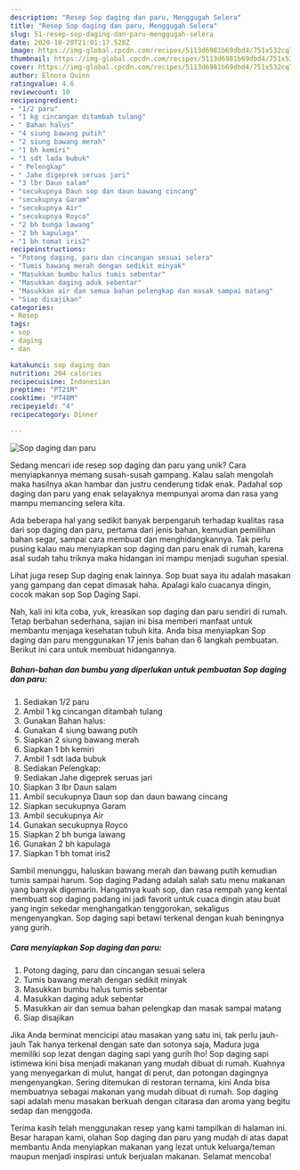 ```yaml
---
description: "Resep Sop daging dan paru, Menggugah Selera"
title: "Resep Sop daging dan paru, Menggugah Selera"
slug: 51-resep-sop-daging-dan-paru-menggugah-selera
date: 2020-10-20T21:01:17.528Z
image: https://img-global.cpcdn.com/recipes/5113d6981b69dbd4/751x532cq70/sop-daging-dan-paru-foto-resep-utama.jpg
thumbnail: https://img-global.cpcdn.com/recipes/5113d6981b69dbd4/751x532cq70/sop-daging-dan-paru-foto-resep-utama.jpg
cover: https://img-global.cpcdn.com/recipes/5113d6981b69dbd4/751x532cq70/sop-daging-dan-paru-foto-resep-utama.jpg
author: Elnora Quinn
ratingvalue: 4.6
reviewcount: 10
recipeingredient:
- "1/2 paru"
- "1 kg cincangan ditambah tulang"
- " Bahan halus"
- "4 siung bawang putih"
- "2 siung bawang merah"
- "1 bh kemiri"
- "1 sdt lada bubuk"
- " Pelengkap"
- " Jahe digeprek seruas jari"
- "3 lbr Daun salam"
- "secukupnya Daun sop dan daun bawang cincang"
- "secukupnya Garam"
- "secukupnya Air"
- "secukupnya Royco"
- "2 bh bunga lawang"
- "2 bh kapulaga"
- "1 bh tomat iris2"
recipeinstructions:
- "Potong daging, paru dan cincangan sesuai selera"
- "Tumis bawang merah dengan sedikit minyak"
- "Masukkan bumbu halus tumis sebentar"
- "Masukkan daging aduk sebentar"
- "Masukkan air dan semua bahan pelengkap dan masak sampai matang"
- "Siap disajikan"
categories:
- Resep
tags:
- sop
- daging
- dan

katakunci: sop daging dan 
nutrition: 204 calories
recipecuisine: Indonesian
preptime: "PT21M"
cooktime: "PT48M"
recipeyield: "4"
recipecategory: Dinner

---
```



![Sop daging dan paru](https://img-global.cpcdn.com/recipes/5113d6981b69dbd4/751x532cq70/sop-daging-dan-paru-foto-resep-utama.jpg)

Sedang mencari ide resep sop daging dan paru yang unik? Cara menyiapkannya memang susah-susah gampang. Kalau salah mengolah maka hasilnya akan hambar dan justru cenderung tidak enak. Padahal sop daging dan paru yang enak selayaknya mempunyai aroma dan rasa yang mampu memancing selera kita.

Ada beberapa hal yang sedikit banyak berpengaruh terhadap kualitas rasa dari sop daging dan paru, pertama dari jenis bahan, kemudian pemilihan bahan segar, sampai cara membuat dan menghidangkannya. Tak perlu pusing kalau mau menyiapkan sop daging dan paru enak di rumah, karena asal sudah tahu triknya maka hidangan ini mampu menjadi suguhan spesial.

Lihat juga resep Sup daging enak lainnya. Sop buat saya itu adalah masakan yang gampang dan cepat dimasak haha. Apalagi kalo cuacanya dingin, cocok makan sop Sop Daging Sapi.


Nah, kali ini kita coba, yuk, kreasikan sop daging dan paru sendiri di rumah. Tetap berbahan sederhana, sajian ini bisa memberi manfaat untuk membantu menjaga kesehatan tubuh kita. Anda bisa menyiapkan Sop daging dan paru menggunakan 17 jenis bahan dan 6 langkah pembuatan. Berikut ini cara untuk membuat hidangannya.

<!--inarticleads1-->

##### Bahan-bahan dan bumbu yang diperlukan untuk pembuatan Sop daging dan paru:

1. Sediakan 1/2 paru
1. Ambil 1 kg cincangan ditambah tulang
1. Gunakan  Bahan halus:
1. Gunakan 4 siung bawang putih
1. Siapkan 2 siung bawang merah
1. Siapkan 1 bh kemiri
1. Ambil 1 sdt lada bubuk
1. Sediakan  Pelengkap:
1. Sediakan  Jahe digeprek seruas jari
1. Siapkan 3 lbr Daun salam
1. Ambil secukupnya Daun sop dan daun bawang cincang
1. Siapkan secukupnya Garam
1. Ambil secukupnya Air
1. Gunakan secukupnya Royco
1. Siapkan 2 bh bunga lawang
1. Gunakan 2 bh kapulaga
1. Siapkan 1 bh tomat iris2


Sambil menunggu, haluskan bawang merah dan bawang putih kemudian tumis sampai harum. Sop daging Padang adalah salah satu menu makanan yang banyak digemarin. Hangatnya kuah sop, dan rasa rempah yang kental membuatt sop daging padang ini jadi favorit untuk cuaca dingin atau buat yang ingin sekedar menghangatkan tenggorokan, sekaligus mengenyangkan. Sop daging sapi betawi terkenal dengan kuah beningnya yang gurih. 

<!--inarticleads2-->

##### Cara menyiapkan Sop daging dan paru:

1. Potong daging, paru dan cincangan sesuai selera
1. Tumis bawang merah dengan sedikit minyak
1. Masukkan bumbu halus tumis sebentar
1. Masukkan daging aduk sebentar
1. Masukkan air dan semua bahan pelengkap dan masak sampai matang
1. Siap disajikan


Jika Anda berminat mencicipi atau masakan yang satu ini, tak perlu jauh-jauh Tak hanya terkenal dengan sate dan sotonya saja, Madura juga memiliki sop lezat dengan daging sapi yang gurih lho! Sop daging sapi istimewa kini bisa menjadi makanan yang mudah dibuat di rumah. Kuahnya yang menyegarkan di mulut, hangat di perut, dan potongan dagingnya mengenyangkan. Sering ditemukan di restoran ternama, kini Anda bisa membuatnya sebagai makanan yang mudah dibuat di rumah. Sop daging sapi adalah menu masakan berkuah dengan citarasa dan aroma yang begitu sedap dan menggoda. 

Terima kasih telah menggunakan resep yang kami tampilkan di halaman ini. Besar harapan kami, olahan Sop daging dan paru yang mudah di atas dapat membantu Anda menyiapkan makanan yang lezat untuk keluarga/teman maupun menjadi inspirasi untuk berjualan makanan. Selamat mencoba!
